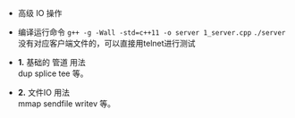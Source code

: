 * 高级 IO 操作

* 编译运行命令
  `g++ -g -Wall -std=c++11 -o server 1_server.cpp`
  `./server`
  没有对应客户端文件的，可以直接用telnet进行测试

* **1.** 基础的 管道 用法  
  dup splice tee 等。

* **2.** 文件IO 用法  
  mmap sendfile writev 等。

